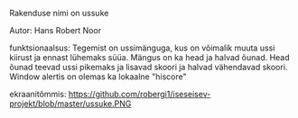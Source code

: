 Rakenduse nimi on ussuke

Autor: Hans Robert Noor

funktsionaalsus: Tegemist on ussimänguga, kus on võimalik muuta ussi kiirust ja ennast lühemaks süüa. Mängus on ka head ja halvad õunad. Head õunad teevad ussi pikemaks ja lisavad skoori ja halvad vähendavad skoori. Window alertis on olemas ka lokaalne "hiscore"

ekraanitõmmis: https://github.com/robergi1/iseseisev-projekt/blob/master/ussuke.PNG
